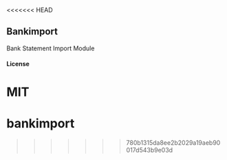 <<<<<<< HEAD
## Bankimport

Bank Statement Import Module

#### License

MIT
=======
# bankimport
>>>>>>> 780b1315da8ee2b2029a19aeb90017d543b9e03d
